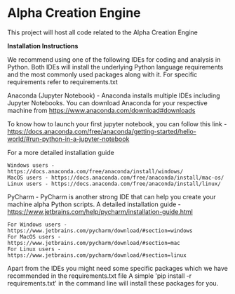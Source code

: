 # Alpha Creation Engine

This project will host all code related to the Alpha Creation Engine

**Installation Instructions**

We recommend using one of the following IDEs for coding and analysis in Python.
Both IDEs will install the underlying Python language requirements and the most commonly used packages along with it. For specific requirements refer to requirements.txt

Anaconda (Jupyter Notebook) -
Anaconda installs multiple IDEs including Jupyter Notebooks.
You can download Anaconda for your respective machine from https://www.anaconda.com/download#downloads

To know how to launch your first jupyter notebook, you can follow this link - https://docs.anaconda.com/free/anaconda/getting-started/hello-world/#run-python-in-a-jupyter-notebook

For a more detailed installation guide 

    Windows users - https://docs.anaconda.com/free/anaconda/install/windows/
    MacOS users - https://docs.anaconda.com/free/anaconda/install/mac-os/
    Linux users - https://docs.anaconda.com/free/anaconda/install/linux/

PyCharm -
PyCharm is another strong IDE that can help you create your machine alpha Python scripts.
A detailed installation guide - https://www.jetbrains.com/help/pycharm/installation-guide.html

    For Windows users - https://www.jetbrains.com/pycharm/download/#section=windows
    For MacOS users - https://www.jetbrains.com/pycharm/download/#section=mac
    For Linux users - https://www.jetbrains.com/pycharm/download/#section=linux

Apart from the IDEs you might need some specific packages which we have recommended in the requirements.txt file
A simple 'pip install -r requirements.txt' in the command line will install these packages for you.
